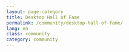 ```yaml
---
layout: page-category
title: Desktop Hall of Fame
permalink: /community/desktop-hall-of-fame/
lang: en
class: community
category: community
---
```

